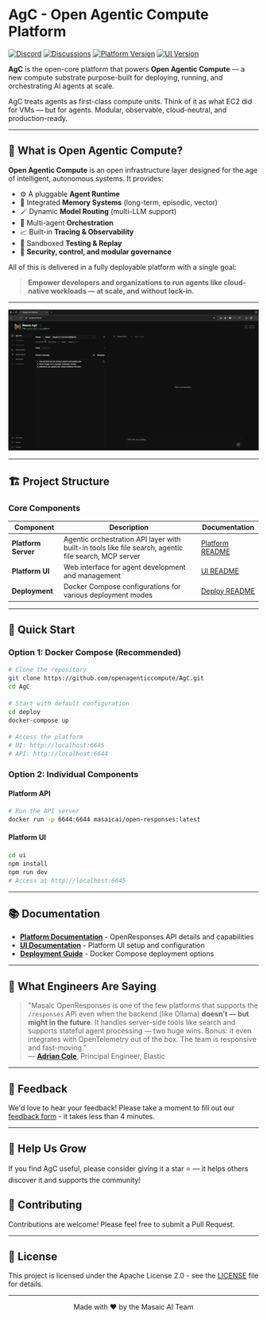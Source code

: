 # AgC - Open Agentic Compute Platform

[![Discord](https://img.shields.io/static/v1?label=Discord&message=Join%20Us&color=5865F2&logo=discord&logoColor=white)](https://discord.com/channels/1335132819260702723/1354795442004820068)
[![Discussions](https://img.shields.io/static/v1?label=Discussions&message=Community&color=3FB950&logo=github&logoColor=white)](https://github.com/orgs/masaic-ai-platform/discussions)
[![Platform Version](https://img.shields.io/docker/v/masaicai/open-responses?label=platform&sort=semver)](https://hub.docker.com/r/masaicai/open-responses/tags)
[![UI Version](https://img.shields.io/docker/v/masaicai/platform-ui?label=ui&sort=semver)](https://hub.docker.com/r/masaicai/platform-ui/tags)

**AgC** is the open-core platform that powers **Open Agentic Compute** — a new compute substrate purpose-built for deploying, running, and orchestrating AI agents at scale.

AgC treats agents as first-class compute units. Think of it as what EC2 did for VMs — but for agents. Modular, observable, cloud-neutral, and production-ready.

---

## 🚀 What is Open Agentic Compute?

**Open Agentic Compute** is an open infrastructure layer designed for the age of intelligent, autonomous systems. It provides:

- ⚙️ A pluggable **Agent Runtime**
- 🧠 Integrated **Memory Systems** (long-term, episodic, vector)
- 🪄 Dynamic **Model Routing** (multi-LLM support)
- 🔁 Multi-agent **Orchestration**
- 📈 Built-in **Tracing & Observability**
- 🧪 Sandboxed **Testing & Replay**
- 🔐 **Security, control, and modular governance**

All of this is delivered in a fully deployable platform with a single goal:
> **Empower developers and organizations to run agents like cloud-native workloads — at scale, and without lock-in.**

---

![Agentic Orchestration Demo](deploy/demos/AgC-Demo.gif)

---

## 🏗️ Project Structure

### Core Components

| Component           | Description                                                                                           | Documentation |
|---------------------|-------------------------------------------------------------------------------------------------------|---------------|
| **Platform Server** | Agentic orchestration API layer with built-in tools like file search, agentic file search, MCP server | [Platform README](platform/README.md) |
| **Platform UI**     | Web interface for agent development and management                                                    | [UI README](ui/README.md) |
| **Deployment**      | Docker Compose configurations for various deployment modes                                            | [Deploy README](deploy/README.md) |

---

## 🚀 Quick Start

### Option 1: Docker Compose (Recommended)

```bash
# Clone the repository
git clone https://github.com/openagenticcompute/AgC.git
cd AgC

# Start with default configuration
cd deploy
docker-compose up

# Access the platform
# UI: http://localhost:6645
# API: http://localhost:6644
```

### Option 2: Individual Components

#### Platform  API
```bash
# Run the API server
docker run -p 6644:6644 masaicai/open-responses:latest
```

#### Platform UI
```bash
cd ui
npm install
npm run dev
# Access at http://localhost:6645
```

---

## 📚 Documentation

- **[Platform Documentation](platform/README.md)** - OpenResponses API details and capabilities
- **[UI Documentation](ui/README.md)** - Platform UI setup and configuration
- **[Deployment Guide](deploy/README.md)** - Docker Compose deployment options

---

## 💬 What Engineers Are Saying

> "Masaic OpenResponses is one of the few platforms that supports the `/responses` API even when the backend (like Ollama) **doesn't — but might in the future**. It handles server-side tools like search and supports stateful agent processing — two huge wins. Bonus: it even integrates with OpenTelemetry out of the box. The team is responsive and fast-moving."  
> — **[Adrian Cole](https://www.linkedin.com/posts/adrianfcole_openai-opentelemetry-activity-7328071653249228805-F0q-)**, Principal Engineer, Elastic

---

## 📝 Feedback

We'd love to hear your feedback! Please take a moment to fill out our [feedback form](https://forms.gle/yBi9JuyCVbKYBRZS9) - it takes less than 4 minutes.

---

## 🙌 Help Us Grow

If you find AgC useful, please consider giving it a star ⭐ — it helps others discover it and supports the community!

## 🤝 Contributing

Contributions are welcome! Please feel free to submit a Pull Request.

---

## 📄 License

This project is licensed under the Apache License 2.0 - see the [LICENSE](LICENSE) file for details.

---

<p align="center">
  Made with ❤️ by the Masaic AI Team
</p>
